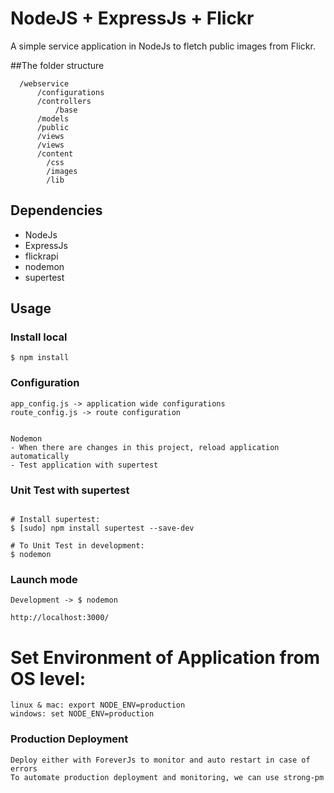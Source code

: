 # NodeJS + ExpressJs + Flickr

A simple service application in NodeJs to fletch public images from Flickr.

##The folder structure
```
  /webservice
      /configurations
      /controllers    
          /base
      /models
      /public
      /views
      /views
  	  /content
  	  	/css
  	  	/images
  	  	/lib	    
```

## Dependencies
- NodeJs
- ExpressJs
- flickrapi
- nodemon
- supertest

## Usage


### Install local
```
$ npm install

```
### Configuration
```
app_config.js -> application wide configurations
route_config.js -> route configuration


Nodemon
- When there are changes in this project, reload application automatically
- Test application with supertest

```

### Unit Test with supertest

```

# Install supertest:
$ [sudo] npm install supertest --save-dev

# To Unit Test in development:
$ nodemon

```

### Launch mode
```
Development -> $ nodemon

http://localhost:3000/
```

# Set Environment of Application from OS level:

```
linux & mac: export NODE_ENV=production
windows: set NODE_ENV=production
```

### Production Deployment

```
Deploy either with ForeverJs to monitor and auto restart in case of errors
To automate production deployment and monitoring, we can use strong-pm
```
